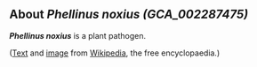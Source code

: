 About *Phellinus noxius (GCA\_002287475)* 
-----------------------------------------



***Phellinus noxius*** is a plant pathogen.

([Text](http://en.wikipedia.org/wiki/Phellinus_noxius) and
[image](https://commons.wikimedia.org/wiki/File:Phellinus_noxius.jpg)
from [Wikipedia](http://en.wikipedia.org/), the free encyclopaedia.)

